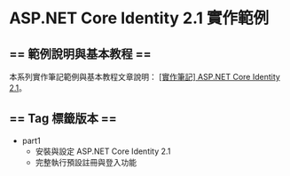 # ASP.NET Core Identity 2.1 實作範例   

== 範例說明與基本教程 ==
-----------------

本系列實作筆記範例與基本教程文章說明： [[實作筆記] ASP.NET Core Identity 2.1](http://www.kenming.idv.tw/aspdotnet-core-identyity-2dot1-practice-note_part1 "[實作筆記] ASP.NET Core Identity 2.1 ")。

== Tag 標籤版本 ==
-----------------

- part1
  - 安裝與設定 ASP.NET Core Identity 2.1
  - 完整執行預設註冊與登入功能